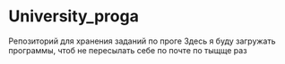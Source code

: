 # University_proga
Репозиторий для хранения заданий по проге
Здесь я буду загружать программы, чтоб не пересылать себе по почте по тыщще раз
